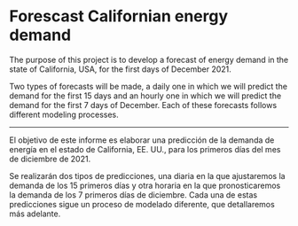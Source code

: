 # Forescast Californian energy demand

The purpose of this project is to develop a forecast of energy demand in the state of California, USA, 
for the first days of December 2021.

Two types of forecasts will be made, a daily one in which we will predict the demand for the first 15 days
and an hourly one in which we will predict the demand for the first 7 days of December. Each of these
forecasts follows different modeling processes.

---------------

El objetivo de este informe es elaborar una predicción de la demanda de energía en el estado de 
California, EE. UU., para los primeros días del mes de diciembre de 2021.

Se realizarán dos tipos de predicciones, una diaria en la que ajustaremos la demanda de los 15 primeros
días y otra horaria en la que pronosticaremos la demanda de los 7 primeros días de diciembre. Cada una
de estas predicciones sigue un proceso de modelado diferente, que detallaremos más adelante.




